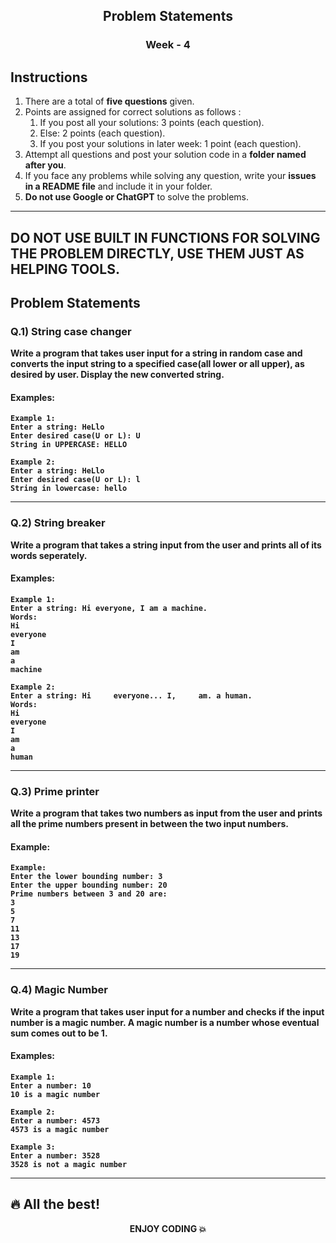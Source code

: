 <div align="center">
    <h2>Problem Statements</h2>
    <h3>Week - 4</h3>
</div>

## Instructions

1. There are a total of **five questions** given.
2. Points are assigned for correct solutions as follows :
    <br>
    1. If you post all your solutions: 3 points (each question).
    2. Else: 2 points (each question).
    3. If you post your solutions in later week: 1 point (each question).
3. Attempt all questions and post your solution code in a **folder named after you**.
4. If you face any problems while solving any question, write your **issues in a README file** and include it in your folder.
5. **Do not use Google or ChatGPT** to solve the problems.

---
<h2>
<div align="centre">
	<b>DO NOT USE BUILT IN FUNCTIONS FOR SOLVING THE PROBLEM DIRECTLY, USE THEM JUST AS HELPING TOOLS.<b>
</div>
</h2>

## Problem Statements

### Q.1) String case changer
Write a program that takes user input for a string in random case and converts the input string to a specified case(all lower or all upper), as desired by user. Display the new converted string.

#### Examples:
```plaintext
Example 1:
Enter a string: HeLlo
Enter desired case(U or L): U
String in UPPERCASE: HELLO
```

```plaintext
Example 2:
Enter a string: HeLlo
Enter desired case(U or L): l
String in lowercase: hello
```

---

### Q.2) String breaker

Write a program that takes a string input from the user and prints all of its words seperately.

#### Examples:
```plaintext
Example 1:
Enter a string: Hi everyone, I am a machine.
Words:
Hi
everyone
I
am
a
machine

```

```plaintext
Example 2:
Enter a string: Hi     everyone... I,     am. a human.
Words:
Hi
everyone
I
am
a
human

```

---

### Q.3) Prime printer

Write a program that takes two numbers as input from the user and prints all the prime numbers present in between the two input numbers.

#### Example:

```plaintext
Example:
Enter the lower bounding number: 3
Enter the upper bounding number: 20
Prime numbers between 3 and 20 are:
3
5
7
11
13
17
19
```
---

### Q.4) Magic Number

Write a program that takes user input for a number and checks if the input number is a magic number.
A magic number is a  number whose eventual sum comes out to be 1.

#### Examples:
```plaintext
Example 1:
Enter a number: 10
10 is a magic number

```

```plaintext
Example 2:
Enter a number: 4573
4573 is a magic number

```

```plaintext
Example 3:
Enter a number: 3528
3528 is not a magic number

```
---


## 🔥 All the best!

<div align="center">
    <p>ENJOY CODING 💥</p>
</div>
